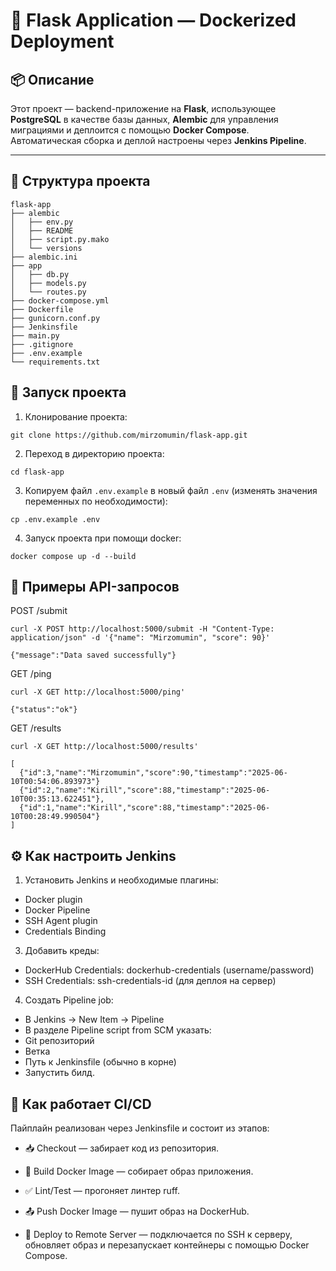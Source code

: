 # 📖 Flask Application — Dockerized Deployment

## 📦 Описание

Этот проект — backend-приложение на **Flask**, использующее **PostgreSQL** в качестве базы данных, **Alembic** для управления миграциями и деплоится с помощью **Docker Compose**.  
Автоматическая сборка и деплой настроены через **Jenkins Pipeline**.

---

## 📂 Структура проекта

```shell
flask-app
├── alembic
│   ├── env.py
│   ├── README
│   ├── script.py.mako
│   └── versions
├── alembic.ini
├── app
│   ├── db.py
│   ├── models.py
│   └── routes.py
├── docker-compose.yml
├── Dockerfile
├── gunicorn.conf.py
├── Jenkinsfile
├── main.py
├── .gitignore
├── .env.example
└── requirements.txt
```

## 🚀 Запуск проекта

1. Клонирование проекта:
```shell
git clone https://github.com/mirzomumin/flask-app.git
```

2. Переход в директорию проекта:
```shell
cd flask-app
```

3. Копируем файл `.env.example` в новый файл `.env` (изменять значения переменных по необходимости):
```shell
cp .env.example .env
```

4. Запуск проекта при помощи docker:
```shell
docker compose up -d --build
```

## 📡 Примеры API-запросов

POST /submit
```shell
curl -X POST http://localhost:5000/submit -H "Content-Type: application/json" -d '{"name": "Mirzomumin", "score": 90}'
```

```shell
{"message":"Data saved successfully"}
```

GET /ping
```shell
curl -X GET http://localhost:5000/ping'
```

```shell
{"status":"ok"}
```

GET /results
```shell
curl -X GET http://localhost:5000/results'
```

```shell
[
  {"id":3,"name":"Mirzomumin","score":90,"timestamp":"2025-06-10T00:54:06.893973"}
  {"id":2,"name":"Kirill","score":88,"timestamp":"2025-06-10T00:35:13.622451"},
  {"id":1,"name":"Kirill","score":88,"timestamp":"2025-06-10T00:28:49.990504"}
]
```

## ⚙️ Как настроить Jenkins
1. Установить Jenkins и необходимые плагины:
- Docker plugin
- Docker Pipeline
- SSH Agent plugin
- Credentials Binding

3. Добавить креды:
- DockerHub Credentials: dockerhub-credentials (username/password)
- SSH Credentials: ssh-credentials-id (для деплоя на сервер)

4. Создать Pipeline job:
- В Jenkins → New Item → Pipeline
- В разделе Pipeline script from SCM указать:
- Git репозиторий
- Ветка
- Путь к Jenkinsfile (обычно в корне)
- Запустить билд.

## 🔄 Как работает CI/CD
Пайплайн реализован через Jenkinsfile и состоит из этапов:

- 📥 Checkout — забирает код из репозитория.

- 🐳 Build Docker Image — собирает образ приложения.

- ✅ Lint/Test — прогоняет линтер ruff.

- 📤 Push Docker Image — пушит образ на DockerHub.

- 📡 Deploy to Remote Server — подключается по SSH к серверу, обновляет образ и перезапускает контейнеры с помощью Docker Compose.
